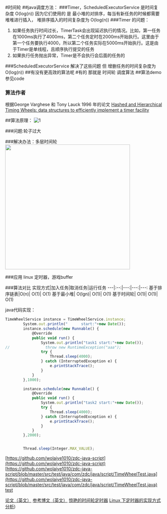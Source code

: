 
#时间轮
##java调度方法：
###Timer，ScheduledExecutorService 
是时间复杂度 O(log(n))
因为它们使用的 是  最小堆的对排序，每当有新任务的时候都需要堆堆进行插入，
堆排序插入的时间复杂度为 O(log(n))
###Timer 的问题：

1. 如果任务执行时间过长，TimerTask会出现延迟执行的情况。比如，第一任务在1000ms执行了4000ms，第二个任务定时在2000ms开始执行。这里由于第一个任务要执行4000，所以第二个任务实际在5000ms开始执行。这是由于Timer是单线程，且顺序执行提交的任务
2. 如果执行任务抛出异常，Timer是不会执行会后面的任务的

###ScheduledExecutorService 解决了这些问题
但 增删任务的时间复杂度为 O(log(n))
##有没有更高效的算法呢
#有的 那就是 时间轮 调度算法
##算法demo
参见code
### 算法作者
根据George Varghese 和 Tony Lauck 1996 年的论文 [Hashed and Hierarchical Timing Wheels: data structures to efficiently implement a timer facility](http://cseweb.ucsd.edu/users/varghese/PAPERS/twheel.ps.Z)

##算法原理：
![1](http://img.my.csdn.net/uploads/201209/29/1348926970_9123.png)

###问题:轮子过大

###解决办法：多层时间轮
<img src="http://wiki.58corp.com/images/4/40/8c1001e93901213ff54a571550e736d12e2e95f9.jpg " width="400" />



###应用
linux 定时器，游戏buffer

###算法对比
实现方式|加入任务|取消任务|运行任务
---|:--:|---:|---:|---:
基于排序链表|O(n)|	O(1)|	O(1)
基于最小堆|	O(lgn)|	O(1)|	O(1)
基于时间轮|	O(1)|	O(1)|	O(1)

java代码实现：
```javascript 1.8
TimeWheelService instance = TimeWheelService.instance;
        System.out.println("      start:"+new Date());
        instance.schedule(new Runnable() {
            @Override
            public void run() {
                System.out.println("task1 start:"+new Date());
//                throw new RuntimeException("aaa");
                try {
                    Thread.sleep(4000);
                } catch (InterruptedException e) {
                    e.printStackTrace();
                }
            }
        },1000);

        instance.schedule(new Runnable() {
            @Override
            public void run() {
                System.out.println("task2 start:"+new Date());
                try {
                    Thread.sleep(4000);
                } catch (InterruptedException e) {
                    e.printStackTrace();
                }
            }
        },2000);


        Thread.sleep(Integer.MAX_VALUE);
```
[https://github.com/wolaiye1010/zdc-java-script](https://github.com/wolaiye1010/zdc-java-script)
[https://github.com/wolaiye1010/zdc-java-script/blob/master/src/test/java/com/zdc/java/script/TimeWheelTest.java](https://github.com/wolaiye1010/zdc-java-script/blob/master/src/test/java/com/zdc/java/script/TimeWheelTest.java)
[test](https://github.com/wolaiye1010/zdc-java-script/blob/master/src/test/java/com/zdc/java/script/TimeWheelTest.java)

[论文（英文）](https://github.com/wolaiye1010/zdc-java-script/blob/master/twheel.pdf)
[参考博文（英文）](http://www.embeddedlinux.org.cn/RTConforEmbSys/5107final/LiB0071.html)
[惊艳的时间轮定时器](https://www.cnblogs.com/zhongwencool/p/timing_wheel.html)
[Linux 下定时器的实现方式分析](https://www.ibm.com/developerworks/cn/linux/l-cn-timers/))

